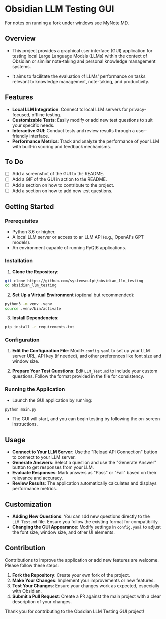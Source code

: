 # Obsidian LLM Testing GUI

For notes on running a fork under windows see MyNote.MD.

## Overview

- This project provides a graphical user interface (GUI) application for testing local Large Language Models (LLMs) within the context of Obsidian or similar note-taking and personal knowledge management systems.

- It aims to facilitate the evaluation of LLMs' performance on tasks relevant to knowledge management, note-taking, and productivity.

## Features

- **Local LLM Integration**: Connect to local LLM servers for privacy-focused, offline testing.
- **Customizable Tests**: Easily modify or add new test questions to suit your specific needs.
- **Interactive GUI**: Conduct tests and review results through a user-friendly interface.
- **Performance Metrics**: Track and analyze the performance of your LLM with built-in scoring and feedback mechanisms.

## To Do

- [ ] Add a screenshot of the GUI to the README.
- [ ] Add a GIF of the GUI in action to the README.
- [ ] Add a section on how to contribute to the project.
- [ ] Add a section on how to add new test questions.

## Getting Started

### Prerequisites

- Python 3.6 or higher.
- A local LLM server or access to an LLM API (e.g., OpenAI's GPT models).
- An environment capable of running PyQt6 applications.

### Installation

1. **Clone the Repository**:

```bash
git clone https://github.com/systemsculpt/obsidian_llm_testing
cd obsidian_llm_testing
```

2. **Set Up a Virtual Environment** (optional but recommended):

```bash
python3 -m venv .venv
source .venv/bin/activate
```

3. **Install Dependencies**:

```bash
pip install -r requirements.txt
```

### Configuration

1. **Edit the Configuration File**: Modify `config.yaml` to set up your LLM server URL, API key (if needed), and other preferences like font size and window size.

2. **Prepare Your Test Questions**: Edit `LLM_Test.md` to include your custom questions. Follow the format provided in the file for consistency.

### Running the Application

- Launch the GUI application by running:

```bash
python main.py
```

- The GUI will start, and you can begin testing by following the on-screen instructions.

## Usage

- **Connect to Your LLM Server**: Use the "Reload API Connection" button to connect to your LLM server.
- **Generate Answers**: Select a question and use the "Generate Answer" button to get responses from your LLM.
- **Evaluate Responses**: Mark answers as "Pass" or "Fail" based on their relevance and accuracy.
- **Review Results**: The application automatically calculates and displays performance metrics.

## Customization

- **Adding New Questions**: You can add new questions directly to the `LLM_Test.md` file. Ensure you follow the existing format for compatibility.
- **Changing the GUI Appearance**: Modify settings in `config.yaml` to adjust the font size, window size, and other UI elements.

## Contribution

Contributions to improve the application or add new features are welcome. Please follow these steps:

1. **Fork the Repository**: Create your own fork of the project.
2. **Make Your Changes**: Implement your improvements or new features.
3. **Test Your Changes**: Ensure your changes work as expected, especially with Obsidian.
4. **Submit a Pull Request**: Create a PR against the main project with a clear description of your changes.

Thank you for contributing to the Obsidian LLM Testing GUI project!
